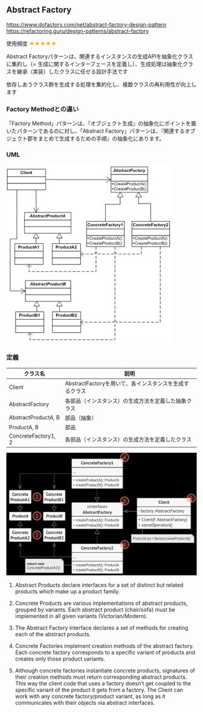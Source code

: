 ﻿## Abstract Factory
https://www.dofactory.com/net/abstract-factory-design-pattern
https://refactoring.guru/design-patterns/abstract-factory

使用頻度 <span style="color: orange; ">★★★★★</span>

Abstract Factoryパターンは、関連するインスタンスの生成APIを抽象化クラスに集約し（= 生成に関するインターフェースを定義し）、生成処理は抽象化クラスを継承（実装）したクラスに任せる設計手法です

依存しあうクラス群を生成する処理を集約化し、複数クラスの再利用性が向上します

### Factory Methodとの違い
「Factory Method」パターンは、『オブジェクト生成』の抽象化にポイントを置いたパターンであるのに対し、「Abstract Factory」パターンは、『関連するオブジェクト郡をまとめて生成するための手順』の抽象化にあります。

### UML
![Uml](uml.png)

### 定義
|  クラス名  |  説明  |
| ---- | ---- |
|  Client  |  AbstractFactoryを用いて、各インスタンスを生成するクラス  |
|  AbstractFactory |  各部品（インスタンス）の生成方法を定義した抽象クラス  |
|  AbstractProductA, B  |  部品（抽象）  |
|  ProductA, B |  部品 |
|  ConcreteFactory1, 2  |  各部品（インスタンス）の生成方法を定義したクラス  |

![Uml2](uml2.png)
1. Abstract Products declare interfaces for a set of distinct but related products which make up a product family.

2. Concrete Products are various implementations of abstract products, grouped by variants. Each abstract product (chair/sofa) must be implemented in all given variants (Victorian/Modern).

3. The Abstract Factory interface declares a set of methods for creating each of the abstract products.

4. Concrete Factories implement creation methods of the abstract factory. Each concrete factory corresponds to a specific variant of products and creates only those product variants.

5. Although concrete factories instantiate concrete products, signatures of their creation methods must return corresponding abstract products. This way the client code that uses a factory doesn’t get coupled to the specific variant of the product it gets from a factory. The Client can work with any concrete factory/product variant, as long as it communicates with their objects via abstract interfaces.

